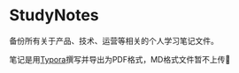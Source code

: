 # StudyNotes
备份所有关于产品、技术、运营等相关的个人学习笔记文件。

笔记是用[Typora](https://typora.io/)撰写并导出为PDF格式，MD格式文件暂不上传:slightly_smiling_face:


